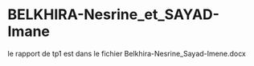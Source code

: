 # BELKHIRA-Nesrine_et_SAYAD-Imane
le rapport de tp1 est dans le fichier Belkhira-Nesrine_Sayad-Imene.docx
